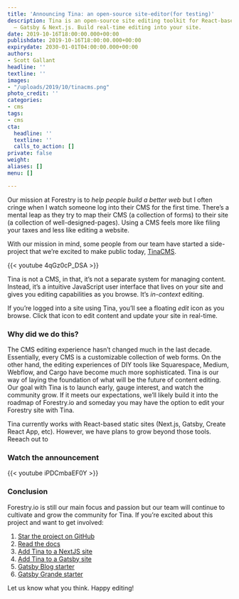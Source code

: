 ```yaml
---
title: 'Announcing Tina: an open-source site-editor(for testing)'
description: Tina is an open-source site editing toolkit for React-based frameworks
  — Gatsby & Next.js. Build real-time editing into your site.
date: 2019-10-16T18:00:00.000+00:00
publishdate: 2019-10-16T18:00:00.000+00:00
expirydate: 2030-01-01T04:00:00.000+00:00
authors:
- Scott Gallant
headline: ''
textline: ''
images:
- "/uploads/2019/10/tinacms.png"
photo_credit: ''
categories:
- cms
tags:
- cms
cta:
  headline: ''
  textline: ''
  calls_to_action: []
private: false
weight: 
aliases: []
menu: []

---
```

Our mission at Forestry is to _help people build a better web_ but I often cringe when I watch someone log into their CMS for the first time. There’s a mental leap as they try to map their CMS (a collection of forms) to their site (a collection of well-designed-pages). Using a CMS feels more like filing your taxes and less like editing a website.

With our mission in mind, some people from our team have started a side-project that we’re excited to make public today, [TinaCMS](https://github.com/tinacms/tinacms).

{{< youtube 4qGz0cP_DSA >}}

Tina is not a CMS, in that, it’s not a separate system for managing content. Instead, it’s a intuitive JavaScript user interface that lives on your site and gives you editing capabilities as you browse. It’s _in-context_ editing.

If you’re logged into a site using Tina, you’ll see a floating _edit_ icon as you browse. Click that icon to edit content and update your site in real-time.

### Why did we do this?

The CMS editing experience hasn’t changed much in the last decade. Essentially, every CMS is a customizable collection of web forms. On the other hand, the editing experiences of DIY tools like Squarespace, Medium, Webflow, and Cargo have become much more sophisticated. Tina is our way of laying the foundation of what will be the future of content editing. Our goal with Tina is to launch early, gauge interest, and watch the community grow. If it meets our expectations, we’ll likely build it into the roadmap of Forestry.io and someday you may have the option to edit your Forestry site with Tina.

Tina currently works with React-based static sites (Next.js, Gatsby, Create React App, etc). However, we have plans to grow beyond those tools. Reeach out to 

### Watch the announcement

{{< youtube iPDCmbaEF0Y >}}

### Conclusion

Forestry.io is still our main focus and passion but our team will continue to cultivate and grow the community for Tina. If you’re excited about this project and want to get involved:

1. [Star the project on GitHub](https://github.com/tinacms/tinacms "TinaCMS on GitHub")
1. [Read the docs](https://tinacms.org/docs/getting-started/introduction "TinaCMS - Getting Started")
1. [Add Tina to a NextJS site](https://tinacms.org/guides/nextjs/adding-tina/overview "TinaCMS Guide for NextJS")
1. [Add Tina to a Gatsby site](https://tinacms.org/guides/gatsby/adding-tina/project-setup "TinaCMS Guide for GatsbyJS")
1. [Gatsby Blog starter](https://github.com/tinacms/gatsby-starter-tinacms "Gatsby starter for creating a blog with TinaCMS")
1. [Gatsby Grande starter](https://github.com/tinacms/tina-starter-grande "First-class Gatsby Starter with TinaCMS")

Let us know what you think. Happy editing!
